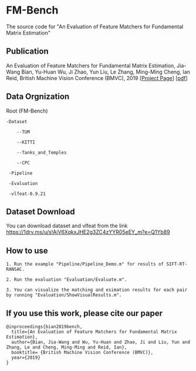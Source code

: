 # FM-Bench
The source code for "An Evaluation of Feature Matchers for Fundamental Matrix Estimation"


## Publication
An Evaluation of Feature Matchers for Fundamental Matrix Estimation, Jia-Wang Bian, Yu-Huan Wu, Ji Zhao, Yun Liu, Le Zhang, Ming-Ming Cheng, Ian Reid, British Machine Vision Conference (BMVC), 2019 [[Project Page](http://jwbian.net/fm-bench)] [[pdf](https://jwbian.net/Papers/FM_BMVC19.pdf)]

## Data Orgnization

  Root (FM-Bench)
  
    -Dataset
    
        --TUM
      
        --KITTI
      
        --Tanks_and_Temples
      
        --CPC
     
     -Pipeline
     
     -Evaluation
     
     -vlfeat-0.9.21


## Dataset Download

You can download dataset and vlfeat from the link https://1drv.ms/u/s!AiV6XqkxJHE2g3ZC4zYYR05eEY_m?e=Q1Yb89


## How to use

    1. Run the example "Pipeline/Pipeline_Demo.m" for results of SIFT-RT-RANSAC.
    
    2. Run the evaluation "Evaluation/Evaluate.m".
    
    3. You can visualize the matching and esimation results for each pair by running "Evaluation/ShowVisualResults.m".
    
    
 ## If you use this work, please cite our paper
 
    @inproceedings{bian2019bench,
      title={An Evaluation of Feature Matchers for Fundamental Matrix Estimation},
      author={Bian, Jia-Wang and Wu, Yu-Huan and Zhao, Ji and Liu, Yun and Zhang, Le and Cheng, Ming-Ming and Reid, Ian},
      booktitle= {British Machine Vision Conference (BMVC)},
      year={2019}
    }

    
    
